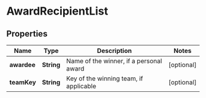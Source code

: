 
# AwardRecipientList

## Properties
Name | Type | Description | Notes
------------ | ------------- | ------------- | -------------
**awardee** | **String** | Name of the winner, if a personal award |  [optional]
**teamKey** | **String** | Key of the winning team, if applicable |  [optional]



